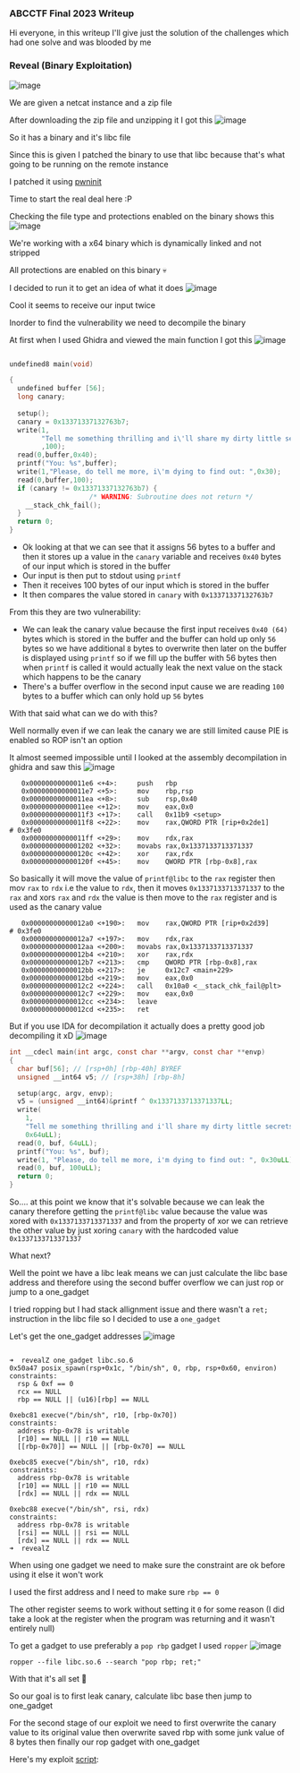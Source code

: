 <h3> ABCCTF Final 2023 Writeup </h3>

Hi everyone, in this writeup I'll give just the solution of the challenges which had one solve and was blooded by me

### Reveal (Binary Exploitation)
![image](https://github.com/h4ckyou/h4ckyou.github.io/assets/127159644/789b992c-9104-4523-a619-9ea9ce03de54)

We are given a netcat instance and a zip file 

After downloading the zip file and unzipping it I got this
![image](https://github.com/h4ckyou/h4ckyou.github.io/assets/127159644/2670ce77-db25-450e-8845-2026d8e4a54e)

So it has a binary and it's libc file

Since this is given I patched the binary to use that libc because that's what going to be running on the remote instance 

I patched it using [pwninit](https://github.com/io12/pwninit)

Time to start the real deal here :P

Checking the file type and protections enabled on the binary shows this
![image](https://github.com/h4ckyou/h4ckyou.github.io/assets/127159644/aceced47-955e-4550-afbc-bf821519ee24)

We're working with a x64 binary which is dynamically linked and not stripped

All protections are enabled on this binary 💀

I decided to run it to get an idea of what it does
![image](https://github.com/h4ckyou/h4ckyou.github.io/assets/127159644/d5d288bc-4795-49a4-9123-5d50ce235321)

Cool it seems to receive our input twice

Inorder to find the vulnerability we need to decompile the binary

At first when I used Ghidra and viewed the main function I got this
![image](https://github.com/h4ckyou/h4ckyou.github.io/assets/127159644/9400b066-f28f-4c51-b6fa-bbfe9e0ee4b5)

```c

undefined8 main(void)

{
  undefined buffer [56];
  long canary;
  
  setup();
  canary = 0x13371337132763b7;
  write(1,
        "Tell me something thrilling and i\'ll share my dirty little secrets, nothing porn related t hough xD: "
        ,100);
  read(0,buffer,0x40);
  printf("You: %s",buffer);
  write(1,"Please, do tell me more, i\'m dying to find out: ",0x30);
  read(0,buffer,100);
  if (canary != 0x13371337132763b7) {
                    /* WARNING: Subroutine does not return */
    __stack_chk_fail();
  }
  return 0;
}
```

- Ok looking at that we can see that it assigns 56 bytes to a buffer and then it stores up a value in the `canary` variable and receives `0x40` bytes of our input which is stored in the buffer
- Our input is then put to stdout using `printf` 
- Then it receives 100 bytes of our input which is stored in the buffer
- It then compares the value stored in `canary` with `0x13371337132763b7`

From this they are two vulnerability:
- We can leak the canary value because the first input receives `0x40 (64)` bytes which is stored in the buffer and the buffer can hold up only `56` bytes so we have additional `8` bytes to overwrite then later on the buffer is displayed using `printf` so if we fill up the buffer with 56 bytes then when `printf` is called it would actually leak the next value on the stack which happens to be the canary
- There's a buffer overflow in the second input cause we are reading `100` bytes to a buffer which can only hold up `56` bytes

With that said what can we do with this?

Well normally even if we can leak the canary we are still limited cause PIE is enabled so ROP isn't an option 

It almost seemed impossible until I looked at the assembly decompilation in ghidra and saw this
![image](https://github.com/h4ckyou/h4ckyou.github.io/assets/127159644/8371616f-80a6-478c-8f50-028ff3d5a479)

```
   0x00000000000011e6 <+4>:     push   rbp
   0x00000000000011e7 <+5>:     mov    rbp,rsp
   0x00000000000011ea <+8>:     sub    rsp,0x40
   0x00000000000011ee <+12>:    mov    eax,0x0
   0x00000000000011f3 <+17>:    call   0x11b9 <setup>
   0x00000000000011f8 <+22>:    mov    rax,QWORD PTR [rip+0x2de1]        # 0x3fe0
   0x00000000000011ff <+29>:    mov    rdx,rax
   0x0000000000001202 <+32>:    movabs rax,0x1337133713371337
   0x000000000000120c <+42>:    xor    rax,rdx
   0x000000000000120f <+45>:    mov    QWORD PTR [rbp-0x8],rax
```

So basically it will move the value of `printf@libc` to the `rax` register then mov `rax` to `rdx` i.e the value to `rdx`, then it moves `0x1337133713371337` to the `rax` and xors `rax` and `rdx` the value is then move to the `rax` register and is used as the canary value 

```
   0x00000000000012a0 <+190>:   mov    rax,QWORD PTR [rip+0x2d39]        # 0x3fe0
   0x00000000000012a7 <+197>:   mov    rdx,rax
   0x00000000000012aa <+200>:   movabs rax,0x1337133713371337
   0x00000000000012b4 <+210>:   xor    rax,rdx
   0x00000000000012b7 <+213>:   cmp    QWORD PTR [rbp-0x8],rax
   0x00000000000012bb <+217>:   je     0x12c7 <main+229>
   0x00000000000012bd <+219>:   mov    eax,0x0
   0x00000000000012c2 <+224>:   call   0x10a0 <__stack_chk_fail@plt>
   0x00000000000012c7 <+229>:   mov    eax,0x0
   0x00000000000012cc <+234>:   leave
   0x00000000000012cd <+235>:   ret
```

But if you use IDA for decompilation it actually does a pretty good job decompiling it xD
![image](https://github.com/h4ckyou/h4ckyou.github.io/assets/127159644/c479c6e7-23b9-44da-a298-02c03ddf1954)

```c
int __cdecl main(int argc, const char **argv, const char **envp)
{
  char buf[56]; // [rsp+0h] [rbp-40h] BYREF
  unsigned __int64 v5; // [rsp+38h] [rbp-8h]

  setup(argc, argv, envp);
  v5 = (unsigned __int64)&printf ^ 0x1337133713371337LL;
  write(
    1,
    "Tell me something thrilling and i'll share my dirty little secrets, nothing porn related though xD: ",
    0x64uLL);
  read(0, buf, 64uLL);
  printf("You: %s", buf);
  write(1, "Please, do tell me more, i'm dying to find out: ", 0x30uLL);
  read(0, buf, 100uLL);
  return 0;
}
```

So.... at this point we know that it's solvable because we can leak the canary therefore getting the `printf@libc` value because the value was xored with `0x1337133713371337` and from the property of xor we can retrieve the other value by just xoring `canary` with the hardcoded value `0x1337133713371337`

What next?

Well the point we have a libc leak means we can just calculate the libc base address and therefore using the second buffer overflow we can just rop or jump to a one_gadget

I tried ropping but I had stack allignment issue and there wasn't a `ret; ` instruction in the libc file so I decided to use a `one_gadget`

Let's get the one_gadget addresses
![image](https://github.com/h4ckyou/h4ckyou.github.io/assets/127159644/4900c13e-648a-4ef1-abee-ebb62b2d54a9)

```

➜  revealZ one_gadget libc.so.6 
0x50a47 posix_spawn(rsp+0x1c, "/bin/sh", 0, rbp, rsp+0x60, environ)
constraints:
  rsp & 0xf == 0
  rcx == NULL
  rbp == NULL || (u16)[rbp] == NULL

0xebc81 execve("/bin/sh", r10, [rbp-0x70])
constraints:
  address rbp-0x78 is writable
  [r10] == NULL || r10 == NULL
  [[rbp-0x70]] == NULL || [rbp-0x70] == NULL

0xebc85 execve("/bin/sh", r10, rdx)
constraints:
  address rbp-0x78 is writable
  [r10] == NULL || r10 == NULL
  [rdx] == NULL || rdx == NULL

0xebc88 execve("/bin/sh", rsi, rdx)
constraints:
  address rbp-0x78 is writable
  [rsi] == NULL || rsi == NULL
  [rdx] == NULL || rdx == NULL
➜  revealZ
```

When using one gadget we need to make sure the constraint are ok before using it else it won't work

I used the first address and I need to make sure `rbp == 0` 

The other register seems to work without setting it `0` for some reason (I did take a look at the register when the program was returning and it wasn't entirely null)

To get a gadget to use preferably a `pop rbp` gadget I used `ropper`
![image](https://github.com/h4ckyou/h4ckyou.github.io/assets/127159644/1312b0b5-0a9a-4ba1-b5ba-fd9b073ecf52)

```
ropper --file libc.so.6 --search "pop rbp; ret;"
```

With that it's all set 🙂

So our goal is to first leak canary, calculate libc base then jump to one_gadget

For the second stage of our exploit we need to first overwrite the canary value to its original value then overwrite saved rbp with some junk value of 8 bytes then finally our rop gadget with one_gadget

Here's my exploit [script]():







